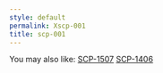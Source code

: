 ```yaml
---
style: default
permalink: Xscp-001
title: scp-001
---
```

You may also like:
[SCP-1507](http://scp-wiki.net/scp-1507)
[SCP-1406](http://scp-wiki.net/scp-1406)